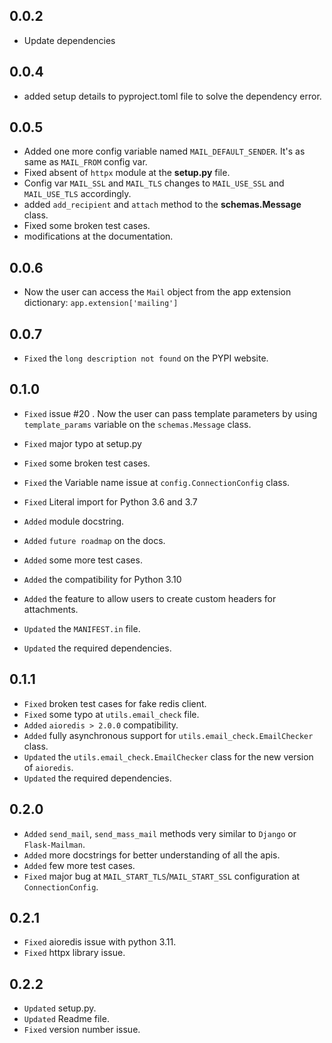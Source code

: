 ## 0.0.2 
- Update dependencies

## 0.0.4
- added setup details to pyproject.toml file to solve the dependency error.

## 0.0.5
- Added one more config variable named `MAIL_DEFAULT_SENDER`. It's as same as `MAIL_FROM` config var.
- Fixed absent of `httpx` module at the __setup.py__ file.
- Config var `MAIL_SSL` and `MAIL_TLS` changes to `MAIL_USE_SSL` and `MAIL_USE_TLS` accordingly.
- added `add_recipient` and `attach` method to the __schemas.Message__ class.
- Fixed some broken test cases.
- modifications at the documentation.

## 0.0.6
- Now the user can access the `Mail` object from the app extension dictionary: `app.extension['mailing']`

## 0.0.7
- `Fixed` the `long description not found` on the PYPI website.

## 0.1.0
- `Fixed` issue #20 . Now the user can pass template parameters by using `template_params` variable on the `schemas.Message` class.
- `Fixed` major typo at setup.py
- `Fixed` some broken test cases.
- `Fixed` the Variable name issue at `config.ConnectionConfig` class.
- `Fixed` Literal import for Python 3.6 and 3.7

- `Added` module docstring.
- `Added` `future roadmap` on the docs.
- `Added` some more test cases.
- `Added` the compatibility for Python 3.10
- `Added` the feature to allow users to create custom headers for attachments.

- `Updated` the `MANIFEST.in` file.
- `Updated` the required dependencies.

## 0.1.1
- `Fixed` broken test cases for fake redis client.
- `Fixed` some typo at `utils.email_check` file.
- `Added` `aioredis > 2.0.0` compatibility.
- `Added` fully asynchronous support for `utils.email_check.EmailChecker` class.
- `Updated` the `utils.email_check.EmailChecker` class for the new version of `aioredis`.
- `Updated` the required dependencies.

## 0.2.0
- `Added` `send_mail`, `send_mass_mail` methods very similar to `Django` or `Flask-Mailman`.
- `Added` more docstrings for better understanding of all the apis.
- `Added` few more test cases.
- `Fixed` major bug at `MAIL_START_TLS`/`MAIL_START_SSL` configuration at `ConnectionConfig`.

## 0.2.1
- `Fixed` aioredis issue with python 3.11.    
- `Fixed` httpx library issue.  

## 0.2.2
- `Updated` setup.py. 
- `Updated` Readme file. 
- `Fixed` version number issue. 
